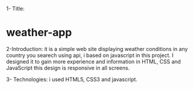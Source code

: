 1- Title:
# weather-app

2-Introduction:
it is a simple web site displaying weather conditions in any country you searech using api, i based on javascript in this project. 
I designed it to gain more experience and information in HTML, CSS and JavaScript this design is responsive in all screens.

3- Technologies:
i used HTML5, CSS3 and javascript.
